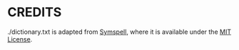 # CREDITS

./dictionary.txt is adapted from [Symspell](https://github.com/wolfgarbe/SymSpell/blob/master/SymSpell/frequency_dictionary_en_82_765.txt), where it is available under the [MIT License](https://github.com/wolfgarbe/SymSpell/blob/master/LICENSE).
